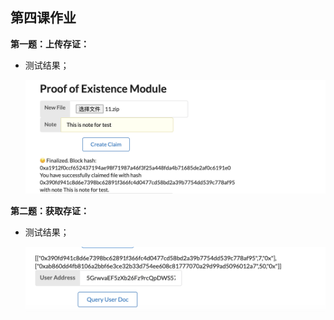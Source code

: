 ## 第四课作业

**第一题：上传存证：**

* 测试结果；

  ![create_claim](./screenshots/create_claim.png)

**第二题：获取存证：**

* 测试结果；

  ![get_proofs](./screenshots/get_proofs.png)

